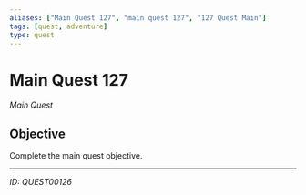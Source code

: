 ```yaml
---
aliases: ["Main Quest 127", "main quest 127", "127 Quest Main"]
tags: [quest, adventure]
type: quest
---
```


# Main Quest 127

*Main Quest*

## Objective
Complete the main quest objective.

---
*ID: QUEST00126*